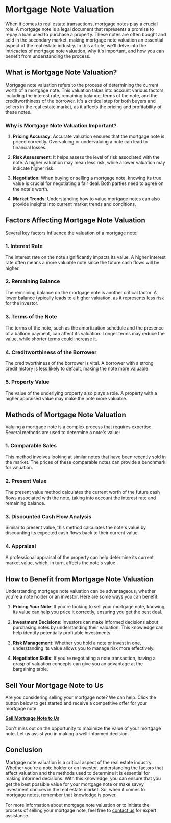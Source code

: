 # Mortgage Note Valuation

When it comes to real estate transactions, mortgage notes play a crucial role. A mortgage note is a legal document that represents a promise to repay a loan used to purchase a property. These notes are often bought and sold in the secondary market, making mortgage note valuation an essential aspect of the real estate industry. In this article, we'll delve into the intricacies of mortgage note valuation, why it's important, and how you can benefit from understanding the process.

## What is Mortgage Note Valuation?

Mortgage note valuation refers to the process of determining the current worth of a mortgage note. This valuation takes into account various factors, including the interest rate, remaining balance, terms of the note, and the creditworthiness of the borrower. It's a critical step for both buyers and sellers in the real estate market, as it affects the pricing and profitability of these notes.

### Why is Mortgage Note Valuation Important?

1. **Pricing Accuracy**: Accurate valuation ensures that the mortgage note is priced correctly. Overvaluing or undervaluing a note can lead to financial losses.

2. **Risk Assessment**: It helps assess the level of risk associated with the note. A higher valuation may mean less risk, while a lower valuation may indicate higher risk.

3. **Negotiation**: When buying or selling a mortgage note, knowing its true value is crucial for negotiating a fair deal. Both parties need to agree on the note's worth.

4. **Market Trends**: Understanding how to value mortgage notes can also provide insights into current market trends and conditions.

## Factors Affecting Mortgage Note Valuation

Several key factors influence the valuation of a mortgage note:

### 1. Interest Rate

The interest rate on the note significantly impacts its value. A higher interest rate often means a more valuable note since the future cash flows will be higher.

### 2. Remaining Balance

The remaining balance on the mortgage note is another critical factor. A lower balance typically leads to a higher valuation, as it represents less risk for the investor.

### 3. Terms of the Note

The terms of the note, such as the amortization schedule and the presence of a balloon payment, can affect its valuation. Longer terms may reduce the value, while shorter terms could increase it.

### 4. Creditworthiness of the Borrower

The creditworthiness of the borrower is vital. A borrower with a strong credit history is less likely to default, making the note more valuable.

### 5. Property Value

The value of the underlying property also plays a role. A property with a higher appraised value may make the note more valuable.

## Methods of Mortgage Note Valuation

Valuing a mortgage note is a complex process that requires expertise. Several methods are used to determine a note's value:

### 1. Comparable Sales

This method involves looking at similar notes that have been recently sold in the market. The prices of these comparable notes can provide a benchmark for valuation.

### 2. Present Value

The present value method calculates the current worth of the future cash flows associated with the note, taking into account the interest rate and remaining balance.

### 3. Discounted Cash Flow Analysis

Similar to present value, this method calculates the note's value by discounting its expected cash flows back to their current value.

### 4. Appraisal

A professional appraisal of the property can help determine its current market value, which, in turn, affects the note's value.

## How to Benefit from Mortgage Note Valuation

Understanding mortgage note valuation can be advantageous, whether you're a note holder or an investor. Here are some ways you can benefit:

1. **Pricing Your Note**: If you're looking to sell your mortgage note, knowing its value can help you price it correctly, ensuring you get the best deal.

2. **Investment Decisions**: Investors can make informed decisions about purchasing notes by understanding their valuation. This knowledge can help identify potentially profitable investments.

3. **Risk Management**: Whether you hold a note or invest in one, understanding its value allows you to manage risk more effectively.

4. **Negotiation Skills**: If you're negotiating a note transaction, having a grasp of valuation concepts can give you an advantage at the bargaining table.

## Sell Your Mortgage Note to Us

Are you considering selling your mortgage note? We can help. Click the button below to get started and receive a competitive offer for your mortgage note.

[**Sell Mortgage Note to Us**](#)

Don't miss out on the opportunity to maximize the value of your mortgage note. Let us assist you in making a well-informed decision.

## Conclusion

Mortgage note valuation is a critical aspect of the real estate industry. Whether you're a note holder or an investor, understanding the factors that affect valuation and the methods used to determine it is essential for making informed decisions. With this knowledge, you can ensure that you get the best possible value for your mortgage note or make savvy investment choices in the real estate market. So, when it comes to mortgage notes, remember that knowledge is power.

For more information about mortgage note valuation or to initiate the process of selling your mortgage note, feel free to [contact us](#) for expert assistance.